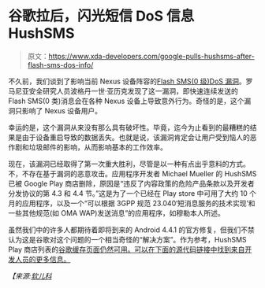 # 谷歌拉后，闪光短信 DoS 信息 HushSMS

> 原文：<https://www.xda-developers.com/google-pulls-hushsms-after-flash-sms-dos-info/>

不久前，我们谈到了影响当前 Nexus 设备阵容的[Flash SMS(0 级)DoS 漏洞](http://www.xda-developers.com/android/google-nexus-devices-vulnerable-to-dos-attacks-protect-yourself-with-simple-app/ "Google Nexus Devices Vulnerable to DoS Attacks, Protect Yourself with Simple App")。罗马尼亚安全研究人员波格丹一世·亚历克发现了这一漏洞，即快速连续发送的 Flash SMS(0 类)消息会在各种 Nexus 设备上导致意外行为。奇怪的是，这个漏洞只影响了 Nexus 设备用户。

幸运的是，这个漏洞从来没有那么具有破坏性。毕竟，迄今为止看到的最糟糕的结果是由于设备重启导致的数据丢失。也就是说，该漏洞肯定会让用户受到恼人的恶作剧和垃圾邮件的影响，从而影响基本的工作效率。

现在，该漏洞已经取得了第一次重大胜利，尽管是以一种有点出乎意料的方式。不，不存在基于漏洞的恶意攻击。应用程序开发者 Michael Mueller 的 HushSMS 已被 Google Play 商店删除，原因是“违反了内容政策的危险产品条款以及开发者分发协议的第 4.3 和 4.4 节。”这是为了一个已经在 Play store 中可用了大约 10 个月的应用程序，以及一个“可以根据 3GPP 规范 23.040‘短消息服务的技术实现’和一些其他规范(如 OMA WAP)发送消息”的应用程序，如穆勒本人所述。

虽然我们中的许多人都期待着即将到来的 Android 4.4.1 的官方修复，但我们不禁认为这是谷歌对这个问题的一个相当奇怪的“解决方案”。作为参考，HushSMS Play 商店列表的[谷歌缓存页面仍然可用。可以在下面的源代码链接中找到来自开发人员的更多信息。](http://webcache.googleusercontent.com/search?q=cache:-0DoJaZ4GCUJ:https://play.google.com/store/apps/details%3Fid%3Dcom.silentservices.hushsms%26hl%3Den+&cd=1&hl=en&ct=clnk&gl=us)

*【来源:[软儿科](http://news.softpedia.com/news/Google-Removes-SMS-App-After-Researcher-Presents-Details-of-Flash-SMS-Flaw-405550.shtml)*
